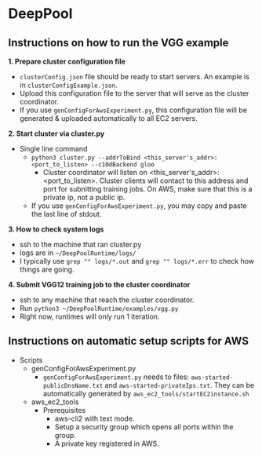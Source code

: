 # DeepPool

## Instructions on how to run the VGG example

**1. Prepare cluster configuration file**
  - `clusterConfig.json` file should be ready to start servers. An example is in `clusterConfigExample.json`.
  - Upload this configuration file to the server that will serve as the cluster coordinator.
  - If you use `genConfigForAwsExperiment.py`, this configuration file will be generated & uploaded automatically to all EC2 servers.

**2. Start cluster via cluster.py**
  - Single line command
    - `python3 cluster.py --addrToBind <this_server's_addr>:<port_to_listen> --c10dBackend gloo`
      - Cluster coordinator will listen on <this_server's_addr>:<port_to_listen>. Cluster clients will contact to this address and port for subnitting training jobs. On AWS, make sure that this is a private ip, not a public ip.
    - If you use `genConfigForAwsExperiment.py`, you may copy and paste the last line of stdout.
    
**3. How to check system logs**
  - ssh to the machine that ran cluster.py
  - logs are in `~/DeepPoolRuntime/logs/`
  - I typically use `grep "" logs/*.out` and `grep "" logs/*.err` to check how things are going.

**4. Submit VGG12 training job to the cluster coordinator**
  - ssh to any machine that reach the cluster coordinator.
  - Run `python3 ~/DeepPoolRuntime/examples/vgg.py`
  - Right now, runtimes will only run 1 iteration.

## Instructions on automatic setup scripts for AWS
- Scripts
  - genConfigForAwsExperiment.py
    -  `genConfigForAwsExperiment.py` needs to files: `aws-started-publicDnsName.txt` and `aws-started-privateIps.txt`. They can be automatically generated by `aws_ec2_tools/startEC2instance.sh`
  - aws_ec2_tools
    - Prerequisites
      - aws-cli2 with text mode.
      - Setup a security group which opens all ports within the group.
      - A private key registered in AWS.
      


